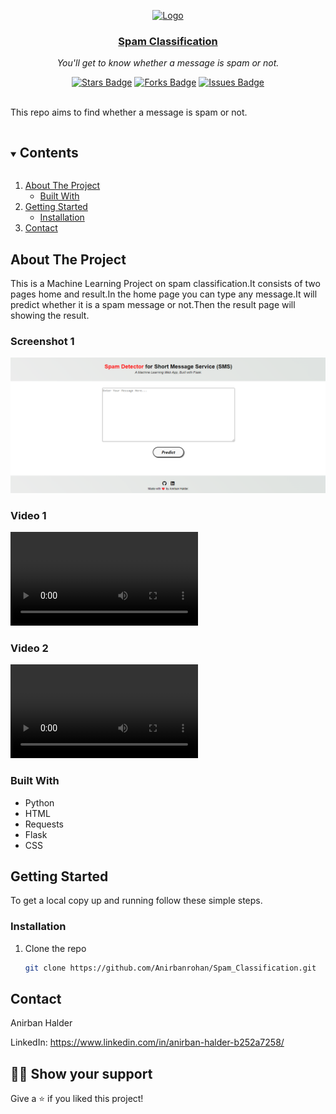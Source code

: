 <p align="center">
    <a href="https://github.com/Anirbanrohan/Technology-Lookup-Web-Application">
      <img src="static/techno.ico" alt="Logo" width="80" height="80">
      <h3 align="center">Spam Classification</h3>
    </a>
  </p>
  <p align="center"><i>You'll get to know whether a message is spam or not.</i></p>
  <div align="center">
    <a href="https://github.com/Anirbanrohan/Technology-Lookup-Web-Application/stargazers"><img src="https://img.shields.io/github/stars/Anirbanrohan/Technology-Lookup-Web-Application" alt="Stars Badge"/></a>
  <a href="https://github.com/Anirbanrohan/Technology-Lookup-Web-Application/network/members"><img src="https://img.shields.io/github/forks/Anirbanrohan/Technology-Lookup-Web-Application" alt="Forks Badge"/></a>
  <a href="https://github.com/Anirbanrohan/Technology-Lookup-Web-Application/issues"><img src="https://img.shields.io/github/issues/Anirbanrohan/Technology-Lookup-Web-Application" alt="Issues Badge"/></a>
  </div>
  <br>
  
  This repo aims to find whether a message is spam or not.
  
  
  <details open="open">
    <summary><h2 style="display: inline-block">Contents</h2></summary>
    <ol>
      <li>
        <a href="#about-the-project">About The Project</a>
        <ul>
          <li><a href="#built-with">Built With</a></li>
        </ul>
      </li>
      <li>
        <a href="#getting-started">Getting Started</a>
        <ul>
          <li><a href="#installation">Installation</a></li>
        </ul>
      </li>
      <li><a href="#contact">Contact</a></li>
    </ol>
  </details>
  
  
  ## About The Project
  
  This is a Machine Learning Project on spam classification.It consists of two pages home and result.In the home page you can type any message.It will predict whether it is a spam message or not.Then the result page will showing the result.
  
  ### Screenshot 1
  ![](readme_resources/1.png)
  
  
  ### Video 1
  ![](readme_resources/Notspam.mp4)
  
  
  ### Video 2
  ![](readme_resources/Spam.mp4)
  
  
  
  ### Built With
  
  * Python
  * HTML
  * Requests
  * Flask
  * CSS
    
  
  
  
  ## Getting Started
  
  To get a local copy up and running follow these simple steps.
  
  
  
  ### Installation
  
  1. Clone the repo
  
     ```sh
     git clone https://github.com/Anirbanrohan/Spam_Classification.git
     ```
     
  
  
  ## Contact
  
  Anirban Halder
  
  LinkedIn: https://www.linkedin.com/in/anirban-halder-b252a7258/
  
  
  
  
  
  ## :man_astronaut: Show your support
  
  Give a ⭐️ if you liked this project!
  
